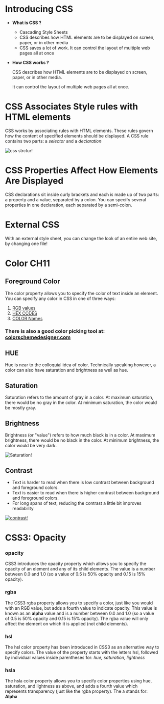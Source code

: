 # Introducing CSS

* **What is CSS ?**
   - Cascading Style Sheets
   - CSS describes how HTML elements are to be displayed on screen, paper, or in other media
   - CSS saves a lot of work. It can control the layout of multiple web pages all at once
 
 * **How CSS works ?**
 
   CSS describes how HTML elements are to be displayed on screen, paper, or in other media.
   
   It can control the layout of multiple web pages all at once.
   
   
  # CSS Associates Style rules with HTML elements

CSS works by associating rules with HTML elements. These rules govern
how the content of specified elements should be displayed. A CSS rule
contains two parts: a *selector* and a *declaration*


![css strctur!](https://djnmarti.com/foothill/coin65/week_02/images/anatomy_css_rule.gif)

# CSS Properties Affect How Elements Are Displayed

CSS declarations sit inside curly brackets and each is made up of two
parts: a property and a value, separated by a colon. You can specify
several properties in one declaration, each separated by a semi-colon.

# External CSS

With an external style sheet, you can change the look of an entire web site, by changing one file!






# Color **CH11**

## Foreground Color

The color property allows you
to specify the color of text inside
an element. You can specify any
color in CSS in one of three ways:

   1. [RGB values](https://www.w3schools.com/colors/colors_rgb.asp)
   2. [HEX CODES](https://www.rapidtables.com/web/color/html-color-codes.html)
   3. [COLOR Names](http://www.colors.commutercreative.com/grid/)
   
### There is also a good color picking tool at:[ colorschemedesigner.com](colorschemedesigner.com)

## HUE
Hue is near to the colloquial idea
of color. Technically speaking
however, a color can also have
saturation and brightness as
well as hue.


## Saturation

Saturation refers to the amount
of gray in a color. At maximum
saturation, there would be no
gray in the color. At minimum
saturation, the color would be
mostly gray.


## Brightness

Brightness (or "value") refers
to how much black is in a color.
At maximum brightness, there
would be no black in the color.
At minimum brightness, the
color would be very dark.

![Saturation!](https://purple11.com/static/fed42130c194b0c240a4ec10408adf97/8282f/hsl-cover-2.png)

## Contrast
+ Text is harder to read when
there is low contrast between
background and foreground
colors.
+ Text is easier to read when
there is higher contrast between
background and foreground
colors.
+ For long spans of text, reducing
the contrast a little bit improves
readability

[![contrast!](https://accessibility.colostate.edu/media/sites/128/2017/09/text-on-page-diff-contrasts-01.png)](https://snook.ca/technical/colour_contrast/colour.html#fg=33FF33,bg=333333)


# CSS3: Opacity
 ### opacity 

CSS3 introduces the opacity
property which allows you to
specify the opacity of an element
and any of its child elements.
The value is a number between
0.0 and 1.0 (so a value of 0.5
is 50% opacity and 0.15 is 15%
opacity).

### rgba

The CSS3 rgba property allows
you to specify a color, just like
you would with an RGB value,
but adds a fourth value to
indicate opacity. This value is
known as an __alpha__ value and is
a number between 0.0 and 1.0
(so a value of 0.5 is 50% opacity
and 0.15 is 15% opacity). The
rgba value will only affect the
element on which it is applied
(not child elements).

### hsl
The hsl color property has
been introduced in CSS3 as an
alternative way to specify colors.
The value of the property starts
with the letters hsl, followed
by individual values inside
parentheses for: *hue, saturation, lightness*

### hsla

The hsla color property allows
you to specify color properties
using hue, saturation, and
lightness as above, and adds a
fourth value which represents
transparency (just like the rgba
property). The a stands for: __Alpha__
